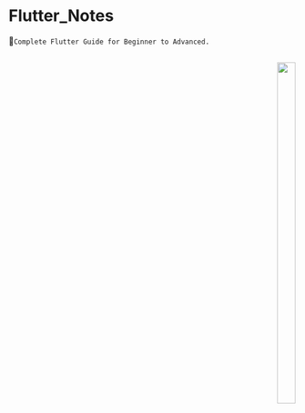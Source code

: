# Flutter_Notes

📑```Complete Flutter Guide for Beginner to Advanced.```

<div align="right" width=50% height=50%>
<h2> <img src = "https://miro.medium.com/max/1838/1*nwSewZvm-QklOxjitP7TiA.gif" width = 32px height=600px> </h2>
</div>

